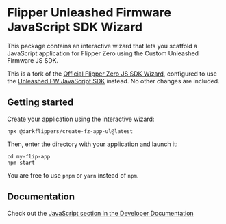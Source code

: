 # Flipper Unleashed Firmware JavaScript SDK Wizard
This package contains an interactive wizard that lets you scaffold a JavaScript
application for Flipper Zero using the Custom Unleashed Firmware JS SDK.

This is a fork of the [Official Flipper Zero JS SDK Wizard](https://www.npmjs.com/package/@flipperdevices/create-fz-app),
configured to use the [Unleashed FW JavaScript SDK]((https://www.npmjs.com/package/@darkflippers/fz-sdk-ul)) instead.
No other changes are included.

## Getting started
Create your application using the interactive wizard:
```shell
npx @darkflippers/create-fz-app-ul@latest
```

Then, enter the directory with your application and launch it:
```shell
cd my-flip-app
npm start
```

You are free to use `pnpm` or `yarn` instead of `npm`.

## Documentation
Check out the [JavaScript section in the Developer Documentation](https://developer.flipper.net/flipperzero/doxygen/js.html)
